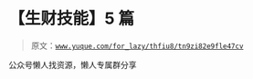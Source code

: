 # 【生财技能】5 篇

> 原文：[`www.yuque.com/for_lazy/thfiu8/tn9zi82e9fle47cv`](https://www.yuque.com/for_lazy/thfiu8/tn9zi82e9fle47cv)

公众号懒人找资源，懒人专属群分享
